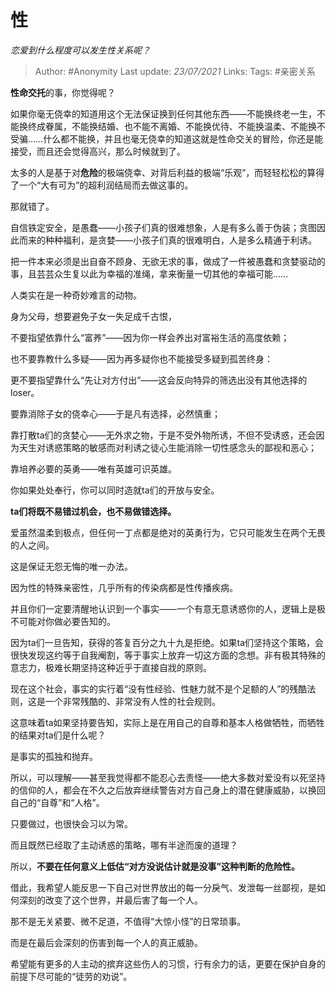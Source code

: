# 性
*恋爱到什么程度可以发生性关系呢？*

> Author: #Anonymity
Last update: *23/07/2021* 
Links:
Tags: #亲密关系



**性命交托**的事，你觉得呢？

如果你毫无侥幸的知道用这个无法保证换到任何其他东西——不能换终老一生，不能换终成眷属，不能换结婚、也不能不离婚、不能换优待、不能换温柔、不能换不受骗……什么都不能换，并且也毫无侥幸的知道这就是性命交关的冒险，你还是能接受，而且还会觉得高兴，那么时候就到了。

太多的人是基于对**危险**的极端侥幸、对背后利益的极端“乐观”，而轻轻松松的算得了一个“大有可为”的超利润结局而去做这事的。

那就错了。

自信铁定安全，是愚蠢——小孩子们真的很难想象，人是有多么善于伪装；贪图因此而来的种种福利，是贪婪——小孩子们真的很难明白，人是多么精通于利诱。

把一件本来必须是出自奋不顾身、无欲无求的事，做成了一件被愚蠢和贪婪驱动的事，且芸芸众生复以此为幸福的准绳，拿来衡量一切其他的幸福可能……

人类实在是一种奇妙难言的动物。

身为父母，想要避免子女一失足成千古恨，

不要指望依靠什么“富养”——因为你一样会养出对富裕生活的高度依赖；

也不要靠教什么多疑——因为再多疑你也不能接受多疑到孤苦终身：

更不要指望靠什么“先让对方付出”——这会反向特异的筛选出没有其他选择的loser。

要靠消除子女的侥幸心——于是凡有选择，必然慎重；

靠打散ta们的贪婪心——无外求之物，于是不受外物所诱，不但不受诱惑，还会因为天生对诱惑策略的敏感而对利诱之徒心生能消除一切性感念头的鄙视和恶心；

靠培养必要的英勇——唯有英雄可识英雄。

你如果处处奉行，你可以同时造就ta们的开放与安全。

**ta们将既不易错过机会，也不易做错选择。**

爱虽然温柔到极点，但任何一丁点都是绝对的英勇行为，它只可能发生在两个无畏的人之间。

这是保证无怨无悔的唯一办法。

因为性的特殊亲密性，几乎所有的传染病都是性传播疾病。

并且你们一定要清醒地认识到一个事实——一个有意无意诱惑你的人，逻辑上是极不可能对你做必要告知的。

因为ta们一旦告知，获得的答复百分之九十九是拒绝。如果ta们坚持这个策略，会很快发现这约等于自我阉割，等于事实上放弃一切这方面的念想。非有极其特殊的意志力，极难长期坚持这种近乎于直接自戕的原则。

现在这个社会，事实的实行着“没有性经验、性魅力就不是个足额的人”的残酷法则，这是一个非常残酷的、非常没有人性的社会规则。

这意味着ta如果坚持要告知，实际上是在用自己的自尊和基本人格做牺牲，而牺牲的结果对ta们是什么呢？

是事实的孤独和抛弃。

所以，可以理解——甚至我觉得都不能忍心去责怪——绝大多数对爱没有以死坚持的信仰的人，都会在不久之后放弃继续警告对方自己身上的潜在健康威胁，以换回自己的“自尊”和“人格”。

只要做过，也很快会习以为常。

而且既然已经取了主动诱惑的策略，哪有半途而废的道理？

所以，**不要在任何意义上低估“对方没说估计就是没事”这种判断的危险性。**

借此，我希望人能反思一下自己对世界放出的每一分戾气、发泄每一丝鄙视，是如何深刻的改变了这个世界，并最后害了每一个人。

那不是无关紧要、微不足道，不值得“大惊小怪”的日常琐事。

而是在最后会深刻的伤害到每一个人的真正威胁。

希望能有更多的人主动的摈弃这些伤人的习惯，行有余力的话，更要在保护自身的前提下尽可能的“徒劳的劝说”。



